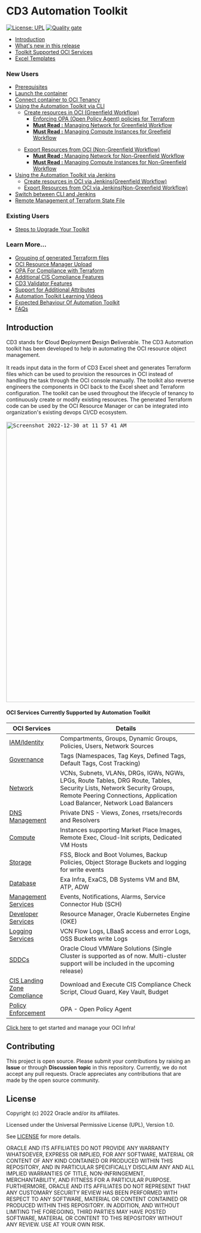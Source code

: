 # CD3 Automation Toolkit

[![License: UPL](https://img.shields.io/badge/license-UPL-green)](https://img.shields.io/badge/license-UPL-green) [![Quality gate](https://sonarcloud.io/api/project_badges/quality_gate?project=oracle-devrel_cd3-automation-toolkit)](https://sonarcloud.io/dashboard?id=oracle-devrel_cd3-automation-toolkit)



<ul>

  <li> <a href= "#introduction">Introduction</a></li>

  <li> <a href = "https://github.com/oracle-devrel/cd3-automation-toolkit/releases/tag/v12.1">What's new in this release</a></li>
  <li> <a href = "/cd3_automation_toolkit/documentation/user_guide/learn_more/CD3ExcelTabs.md">Toolkit Supported OCI Services</a></li>
  <li> <a href = "/cd3_automation_toolkit/documentation/user_guide/ExcelTemplates.md">Excel Templates</a></li>
  
</ul>

### New Users

<ul>
  
  <li> <a href = "/cd3_automation_toolkit/documentation/user_guide/prerequisites.md">Prerequisites</a></li>
  <li> <a href = "/cd3_automation_toolkit/documentation/user_guide/Launch_Docker_container.md">Launch the container</a></li>
  <li> <a href = "/cd3_automation_toolkit/documentation/user_guide/Connect_container_to_OCI_Tenancy.md">Connect container to OCI Tenancy</a></li>
  
  <li> <a href="/cd3_automation_toolkit/documentation/user_guide/Workflows.md">Using the Automation Toolkit via CLI</a>
  <ul>
  <li> <a href="/cd3_automation_toolkit/documentation/user_guide/GreenField.md">Create resources in OCI (Greenfield Workflow)</a>
    <ul>
      <li> <a href="/cd3_automation_toolkit/documentation/user_guide/learn_more/OPAForCompliance.md"</a> Enforcing OPA (Open Policy Agent) policies for Terraform </li>
      <li> <a href="/cd3_automation_toolkit/documentation/user_guide/NetworkingScenariosGF.md"</a><b> Must Read :</b> Managing Network for Greenfield Workflow</li>
      <li> <a href="/cd3_automation_toolkit/documentation/user_guide/ComputeGF.md"</a><b> Must Read :</b> Managing Compute Instances for Greefield Workflow</li>
    </ul>
    </ul>
  </li>
  <ul>
  <li> <a href="/cd3_automation_toolkit/documentation/user_guide/NonGreenField.md">Export Resources from OCI (Non-Greenfield Workflow)</a>
    <ul>
      <li><a href ="/cd3_automation_toolkit/documentation/user_guide/NetworkingScenariosNGF.md"</a><b> Must Read : </b> Managing Network for Non-Greenfield Workflow</li>
       <li><a href = "/cd3_automation_toolkit/documentation/user_guide/ComputeNGF.md"</a><b>  Must Read : </b> Managing Compute Instances for Non-Greenfield Workflow </li> 
    </ul>
  </ul>
  <li> <a href="/cd3_automation_toolkit/documentation/user_guide/Workflows-jenkins.md"</a>Using the Automation Toolkit via Jenkins
         <ul> 
           <li> <a href="/cd3_automation_toolkit/documentation/user_guide/GreenField-Jenkins.md"</a>Create resources in OCI via Jenkins(Greenfield Workflow) </li>
           <li> <a href="/cd3_automation_toolkit/documentation/user_guide/NonGreenField-Jenkins.md"</a>Export Resources from OCI via Jenkins(Non-Greenfield Workflow) </li>             
         </ul>
   </li> 
  <li> <a href="/cd3_automation_toolkit/documentation/user_guide/cli_jenkins.md">Switch between CLI and Jenkins</a></li>
  <li> <a href="/cd3_automation_toolkit/documentation/user_guide/remote_state.md">Remote Management of Terraform State File</a></li>
 </ul>
 
 ### Existing Users

<ul>
 
  <li> <a href = "/cd3_automation_toolkit/documentation/user_guide/Upgrade_Toolkit.md">Steps to Upgrade Your Toolkit</a></li>
 
</ul> 

### Learn More...

<ul>

   <li> <a href = "/cd3_automation_toolkit/documentation/user_guide/RestructuringOutDirectory.md">Grouping of generated Terraform files</a></li>
   <li> <a href = "/cd3_automation_toolkit/documentation/user_guide/learn_more/ResourceManagerUpload.md">OCI Resource Manager Upload</a></li>
   <li> <a href = "/cd3_automation_toolkit/documentation/user_guide/learn_more/OPAForCompliance.md">OPA For Compliance with Terraform</a></li>
   <li> <a href = "/cd3_automation_toolkit/documentation/user_guide/learn_more/CISFeatures.md">Additional CIS Compliance Features</a></li>
   <li> <a href = "/cd3_automation_toolkit/documentation/user_guide/learn_more/SupportForCD3Validator.md">CD3 Validator Features</a></li>
 
   
   <li> <a href = "/cd3_automation_toolkit/documentation/user_guide/learn_more/SupportforAdditionalAttributes.md">Support for Additional Attributes</a></li>
   <li> <a href = "/cd3_automation_toolkit/documentation/user_guide/LearningVideos.md">Automation Toolkit Learning Videos</a></li>
   <li> <a href = "/cd3_automation_toolkit/documentation/user_guide/KnownBehaviour.md">Expected Behaviour Of Automation Toolkit</a></li>
   <li> <a href = "/cd3_automation_toolkit/documentation/user_guide/FAQ.md">FAQs</a></li>
 
</ul>
  


## Introduction
CD3 stands for <b>C</b>loud <b>D</b>eployment <b>D</b>esign <b>D</b>eliverable.
The CD3 Automation toolkit has been developed to help in automating the OCI resource object management. 
<br><br>
It reads input data in the form of CD3 Excel sheet and generates Terraform files which can be used to provision the resources in OCI instead of handling the task through the OCI console manually. The toolkit also reverse engineers the components in OCI back to the Excel sheet and Terraform configuration. The toolkit can be used throughout the lifecycle of tenancy to continuously create or modify existing resources. The generated Terraform code can be used by the OCI Resource Manager or can be integrated into organization's existing devops CI/CD ecosystem.
<br><br>
<kbd>
<img width="748" alt="Screenshot 2022-12-30 at 11 57 41 AM" src="https://user-images.githubusercontent.com/111430850/210614513-5d2e97a6-3c1e-4a2b-a793-3a1b6410c856.png">
</kbd>
<br>

#### OCI Services Currently Supported by Automation Toolkit

| OCI Services | Details |
| --------- | ----------- |
| [IAM/Identity](/cd3_automation_toolkit/documentation/user_guide/learn_more/CD3ExcelTabs.md#iamidentity) | Compartments, Groups, Dynamic Groups, Policies, Users, Network Sources |
| [Governance](/cd3_automation_toolkit/documentation/user_guide/learn_more/CD3ExcelTabs.md#governance) | Tags (Namespaces, Tag Keys, Defined Tags, Default Tags, Cost Tracking) |
| [Network](/cd3_automation_toolkit/documentation/user_guide/learn_more/CD3ExcelTabs.md#network) | VCNs, Subnets, VLANs, DRGs, IGWs, NGWs, LPGs, Route Tables, DRG Route, Tables, Security Lists, Network Security Groups, Remote Peering Connections, Application Load Balancer, Network Load Balancers |
| [DNS Management](/cd3_automation_toolkit/documentation/user_guide/learn_more/CD3ExcelTabs.md#private-dns)                                       | Private DNS - Views, Zones, rrsets/records and Resolvers  |
| [Compute](/cd3_automation_toolkit/documentation/user_guide/learn_more/CD3ExcelTabs.md#compute) | Instances supporting Market Place Images, Remote Exec, Cloud-Init scripts, Dedicated VM Hosts |
| [Storage](/cd3_automation_toolkit/documentation/user_guide/learn_more/CD3ExcelTabs.md#storage) | FSS, Block and Boot Volumes, Backup Policies, Object Storage Buckets and logging for write events |
| [Database](/cd3_automation_toolkit/documentation/user_guide/learn_more/CD3ExcelTabs.md#database) | Exa Infra, ExaCS, DB Systems VM and BM, ATP, ADW |
| [Management Services](/cd3_automation_toolkit/documentation/user_guide/learn_more/CD3ExcelTabs.md#management-services) | Events, Notifications, Alarms, Service Connector Hub (SCH) |
| [Developer Services](/cd3_automation_toolkit/documentation/user_guide/learn_more/CD3ExcelTabs.md#developer-services) | Resource Manager, Oracle Kubernetes Engine (OKE) |
| [Logging Services](/cd3_automation_toolkit/documentation/user_guide/learn_more/CD3ExcelTabs.md#logging-Services) | VCN Flow Logs, LBaaS access and error Logs, OSS Buckets write Logs |
| [SDDCs ](/cd3_automation_toolkit/documentation/user_guide/learn_more/CD3ExcelTabs.md#sddcs-tab) | Oracle Cloud VMWare Solutions (Single Cluster is supported as of now. Multi-cluster support will be included in the upcoming release) |
| [CIS Landing Zone Compliance](/cd3_automation_toolkit/documentation/user_guide/learn_more/CISFeatures.md#additional-cis-compliance-features) | Download and Execute CIS Compliance Check Script, Cloud Guard, Key Vault, Budget |
[Policy Enforcement](/cd3_automation_toolkit/documentation/user_guide/learn_more/OPAForCompliance.md) | OPA - Open Policy Agent |


[Click here](/cd3_automation_toolkit/documentation/user_guide/prerequisites.md) to get started and manage your OCI Infra!

## Contributing
This project is open source.  Please submit your contributions by raising an <b>Issue</b> or through <b>Discussion topic</b> in this repository. Currently, we do not accept any pull requests. Oracle appreciates any contributions that are made by the open source community.

## License
Copyright (c) 2022 Oracle and/or its affiliates.

Licensed under the Universal Permissive License (UPL), Version 1.0.

See [LICENSE](LICENSE) for more details.

ORACLE AND ITS AFFILIATES DO NOT PROVIDE ANY WARRANTY WHATSOEVER, EXPRESS OR IMPLIED, FOR ANY SOFTWARE, MATERIAL OR CONTENT OF ANY KIND CONTAINED OR PRODUCED WITHIN THIS REPOSITORY, AND IN PARTICULAR SPECIFICALLY DISCLAIM ANY AND ALL IMPLIED WARRANTIES OF TITLE, NON-INFRINGEMENT, MERCHANTABILITY, AND FITNESS FOR A PARTICULAR PURPOSE.  FURTHERMORE, ORACLE AND ITS AFFILIATES DO NOT REPRESENT THAT ANY CUSTOMARY SECURITY REVIEW HAS BEEN PERFORMED WITH RESPECT TO ANY SOFTWARE, MATERIAL OR CONTENT CONTAINED OR PRODUCED WITHIN THIS REPOSITORY. IN ADDITION, AND WITHOUT LIMITING THE FOREGOING, THIRD PARTIES MAY HAVE POSTED SOFTWARE, MATERIAL OR CONTENT TO THIS REPOSITORY WITHOUT ANY REVIEW. USE AT YOUR OWN RISK.
